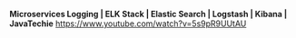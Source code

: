 **Microservices Logging | ELK Stack | Elastic Search | Logstash | Kibana | JavaTechie**
https://www.youtube.com/watch?v=5s9pR9UUtAU